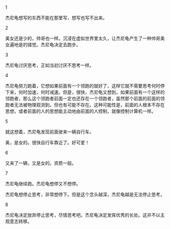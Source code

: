 1

杰尼龟想写的东西不能在那里写，想写也写不出来。



2

美女还是少的，帅哥也一样。沉浸在虚拟世界里太久，让杰尼龟产生了一种帅哥美女遍地是的错觉。杰尼龟决定去跑步。



3

杰尼龟讨厌思考，正如当初讨厌不思考一样。



4

杰尼龟努力跑着，它想如果前面有一个领跑的就好了，这样它就不需要思考何时停下来，何时加速，何时减速。但是，很快，杰尼龟又想到，如果前面有一个这样的领跑者，那么这个领跑者前面一定也还存在一个领跑者，虽然那个前面的前面的领跑者无法被物理观测到。但也有可能不存在。这种可能性是，前面的人根本不存在思想，或者前面的人的思想能主动地由前面的人控制，就像控制计算机一样。



5

就这想着，杰尼龟发现前面驶来一辆自行车。

奥，是女的。很快自行车靠近了。好可爱！



6

又来了一辆，又是女的。资质一般。



7

杰尼龟继续跑。杰尼龟想停又不想停。

杰尼龟想停止思考，非常想停下。但是这个念头越深，杰尼龟越是无法停止思考。



8

杰尼龟决定放弃停止思考，尽情思考吧。杰尼龟决定发挥优秀的长处。这并不以主观意志转移。